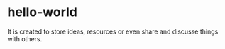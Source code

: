 # hello-world
It is created to store ideas, resources or even share and discusse things with others.

